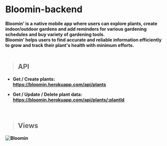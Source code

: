 # Bloomin-backend

<strong>Bloomin’ is a native mobile app where users can explore plants, create indoor/outdoor gardens and add reminders for various gardening schedules and buy variety of gardening tools.<br/>
Bloomin’ helps users to find accurate and reliable information efficiently to grow and track their plant's health with minimum efforts.<strong/>
<br><br>

> ## API
* Get / Create plants: <br>
https://bloomin.herokuapp.com/api/plants

* Get / Update / Delete plant data: <br>
https://bloomin.herokuapp.com/api/plants/:plantId
<br>

> ## Views
![Bloomin](https://user-images.githubusercontent.com/73666943/186475221-a223bce1-5fb7-423d-9c0c-a6884c729082.png)
